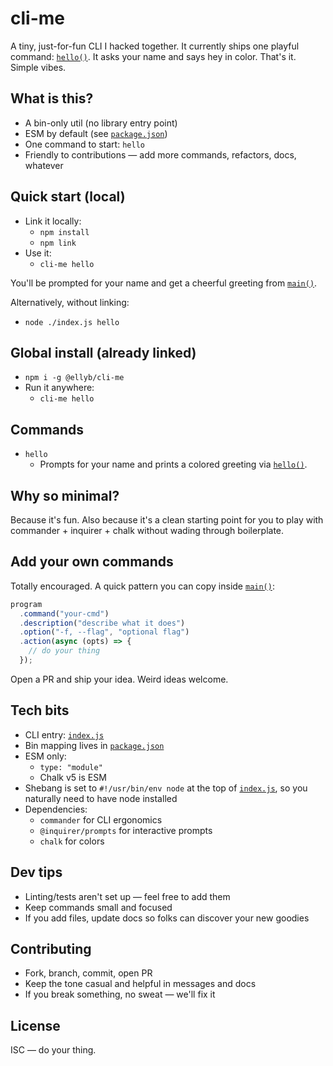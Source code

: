 # cli-me

A tiny, just-for-fun CLI I hacked together. It currently ships one playful command: [`hello()`](index.js:12). It asks your name and says hey in color. That's it. Simple vibes.

## What is this?

- A bin-only util (no library entry point)
- ESM by default (see [`package.json`](package.json))
- One command to start: `hello`
- Friendly to contributions — add more commands, refactors, docs, whatever

## Quick start (local)

- Link it locally:
  - `npm install`
  - `npm link`
- Use it:
  - `cli-me hello`

You'll be prompted for your name and get a cheerful greeting from [`main()`](index.js:5).

Alternatively, without linking:
- `node ./index.js hello`

## Global install (already linked)

- `npm i -g @ellyb/cli-me`
- Run it anywhere:
  - `cli-me hello`

## Commands

- `hello`
  - Prompts for your name and prints a colored greeting via [`hello()`](index.js:12).

## Why so minimal?

Because it's fun. Also because it's a clean starting point for you to play with commander + inquirer + chalk without wading through boilerplate.

## Add your own commands

Totally encouraged. A quick pattern you can copy inside [`main()`](index.js:5):

```js
program
  .command("your-cmd")
  .description("describe what it does")
  .option("-f, --flag", "optional flag")
  .action(async (opts) => {
    // do your thing
  });
```

Open a PR and ship your idea. Weird ideas welcome.

## Tech bits

- CLI entry: [`index.js`](index.js)
- Bin mapping lives in [`package.json`](package.json)
- ESM only:
  - `type: "module"`
  - Chalk v5 is ESM
- Shebang is set to `#!/usr/bin/env node` at the top of [`index.js`](index.js:1), so you naturally need to have node installed
- Dependencies:
  - `commander` for CLI ergonomics
  - `@inquirer/prompts` for interactive prompts
  - `chalk` for colors

## Dev tips

- Linting/tests aren't set up — feel free to add them
- Keep commands small and focused
- If you add files, update docs so folks can discover your new goodies

## Contributing

- Fork, branch, commit, open PR
- Keep the tone casual and helpful in messages and docs
- If you break something, no sweat — we'll fix it

## License

ISC — do your thing.